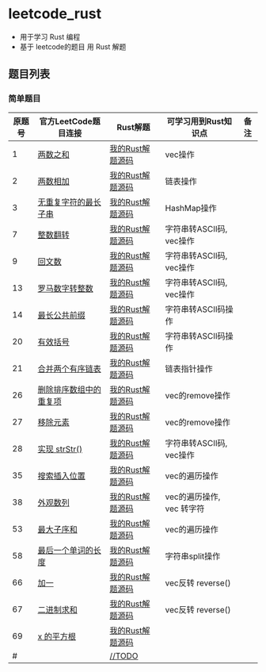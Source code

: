 # leetcode_rust

- 用于学习 Rust 编程
- 基于 leetcode的题目 用 Rust 解题

## 题目列表


### 简单题目

|原题号|官方LeetCode题目连接|Rust解题|可学习用到Rust知识点|备注|
|---|---|---|---|---|
|1|[两数之和](https://leetcode-cn.com/problems/two-sum/)|[我的Rust解题源码](./easy/two_sum/src/main.rs)|vec操作||
|2|[两数相加](https://leetcode-cn.com/problems/add-two-numbers/)|[我的Rust解题源码](./medium/add_two_numbers/src/main.rs)|链表操作||
|3|[无重复字符的最长子串](https://leetcode-cn.com/problems/longest-substring-without-repeating-characters/)|[我的Rust解题源码](./medium/longest_substring_without_repeating_characters/src/main.rs)|HashMap操作||
|7|[整数翻转](https://leetcode-cn.com/problems/reverse-integer/)|[我的Rust解题源码](./easy/reverse_integer/src/main.rs)|字符串转ASCII码, vec操作||
|9|[回文数](https://leetcode-cn.com/problems/palindrome-number/)|[我的Rust解题源码](./easy/palindrome_number/src/main.rs)|字符串转ASCII码, vec操作||
|13|[罗马数字转整数](https://leetcode-cn.com/problems/roman-to-integer)|[我的Rust解题源码](./easy/roman_to_integer/src/main.rs)|字符串转ASCII码, vec操作||
|14|[最长公共前缀](https://leetcode-cn.com/problems/longest-common-prefix)|[我的Rust解题源码](./easy/longest_common_prefix/src/main.rs)|字符串转ASCII码操作||
|20|[有效括号](https://leetcode-cn.com/problems/valid-parentheses)|[我的Rust解题源码](./easy/valid_parentheses/src/main.rs)|字符串转ASCII码操作||
|21|[合并两个有序链表](https://leetcode-cn.com/problems/merge-two-sorted-lists/)|[我的Rust解题源码](./easy/merge_two_sorted_lists/src/main.rs)|链表指针操作||
|26|[删除排序数组中的重复项](https://leetcode-cn.com/problems/remove-duplicates-from-sorted-array/)|[我的Rust解题源码](./easy/remove_duplicates_from_sorted_array/src/main.rs)|vec的remove操作||
|27|[移除元素](https://leetcode-cn.com/problems/remove-element/)|[我的Rust解题源码](./easy/remove_element/src/main.rs)|vec的remove操作||
|28|[实现 strStr()](https://leetcode-cn.com/problems/implement-strstr/)|[我的Rust解题源码](./easy/implement_strstr/src/main.rs)|字符串转ASCII码, vec操作||
|35|[搜索插入位置](https://leetcode-cn.com/problems/search-insert-position/)|[我的Rust解题源码](./easy/search_insert_position/src/main.rs)|vec的遍历操作||
|38|[外观数列](https://leetcode-cn.com/problems/count-and-say)|[我的Rust解题源码](./easy/count_and_say/src/main.rs)|vec的遍历操作, vec<u8> 转字符||
|53|[最大子序和](https://leetcode-cn.com/problems/maximum-subarray/)|[我的Rust解题源码](./easy/maximum_subarray/src/main.rs)|vec的遍历操作||
|58|[最后一个单词的长度](https://leetcode-cn.com/problems/length-of-last-word/)|[我的Rust解题源码](./easy/length_of_last_word/src/main.rs)|字符串split操作||
|66|[加一](https://leetcode-cn.com/problems/plus-one/)|[我的Rust解题源码](./easy/plus_one/src/main.rs)|vec反转 reverse()||
|67|[二进制求和](https://leetcode-cn.com/problems/add-binary)|[我的Rust解题源码](./easy/add_binary/src/main.rs)|vec反转 reverse()||
|69|[x 的平方根](https://leetcode-cn.com/problems/sqrtx)|[我的Rust解题源码](./easy/sqrtx/src/main.rs)|||
|#|[](https://leetcode-cn.com/problems/)|[//TODO]()|||

